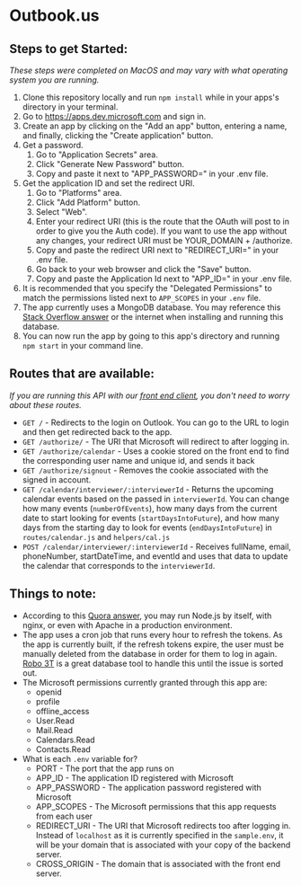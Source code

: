 # Outbook.us

## Steps to get Started:
*These steps were completed on MacOS and may vary with what operating system you are running.*
1. Clone this repository locally and run `npm install` while in your apps's directory in your terminal.
2. Go to https://apps.dev.microsoft.com and sign in.
3. Create an app by clicking on the "Add an app" button, entering a name, and finally, clicking the "Create application" button.
4. Get a password.
   1. Go to "Application Secrets" area.
   2. Click "Generate New Password" button.
   3. Copy and paste it next to "APP_PASSWORD=" in your .env file.
5. Get the application ID and set the redirect URI.
   1. Go to "Platforms" area.
   2. Click "Add Platform" button.
   3. Select "Web".
   4. Enter your redirect URI (this is the route that the OAuth will post to in order to give you the Auth code). If you want to use the app without any changes, your redirect URI must be YOUR_DOMAIN + /authorize.
   5. Copy and paste the redirect URI next to "REDIRECT_URI=" in your .env file.
   6. Go back to your web browser and click the "Save" button.
   7. Copy and paste the Application Id next to "APP_ID=" in your .env file.
6. It is recommended that you specify the "Delegated Permissions" to match the permissions listed next to `APP_SCOPES` in your `.env` file.
7. The app currently uses a MongoDB database. You may reference this [Stack Overflow answer](https://stackoverflow.com/questions/18452023/installing-and-running-mongodb-on-osx) or the internet when installing and running this database.
8. You can now run the app by going to this app's directory and running ```npm start``` in your command line.

## Routes that are available:
*If you are running this API with our [front end client](https://github.com/Outbook-Archive/Front-End-Web), you don't need to worry about these routes.*
- ```GET /``` - Redirects to the login on Outlook. You can go to the URL to login and then get redirected back to the app.
- ```GET /authorize/``` - The URI that Microsoft will redirect to after logging in.
- ```GET /authorize/calendar``` - Uses a cookie stored on the front end to find the corresponding user name and unique id, and sends it back
- ```GET /authorize/signout``` - Removes the cookie associated with the signed in account.
- ```GET /calendar/interviewer/:interviewerId``` - Returns the upcoming calendar events based on the passed in `interviewerId`. You can change how many events (```numberOfEvents```), how many days from the current date to start looking for events (```startDaysIntoFuture```), and how many days from the starting day to look for events (```endDaysIntoFuture```) in ```routes/calendar.js``` and ```helpers/cal.js```
- ```POST /calendar/interviewer/:interviewerId``` - Receives fullName, email, phoneNumber, startDateTime, and eventId and uses that data to update the calendar that corresponds to the `interviewerId`.



## Things to note:
- According to this [Quora answer](https://www.quora.com/When-using-node-js-do-you-still-need-Nginx-or-Apache), you may run Node.js by itself, with nginx, or even with Apache in a production environment.
- The app uses a cron job that runs every hour to refresh the tokens. As the app is currently built, if the refresh tokens expire, the user must be manually deleted from the database in order for them to log in again. [Robo 3T](https://robomongo.org/) is a great database tool to handle this until the issue is sorted out.
- The Microsoft permissions currently granted through this app are:
   - openid
   - profile
   - offline_access
   - User.Read
   - Mail.Read
   - Calendars.Read
   - Contacts.Read
- What is each `.env` variable for?
   - PORT - The port that the app runs on
   - APP_ID - The application ID registered with Microsoft
   - APP_PASSWORD - The application password registered with Microsoft
   - APP_SCOPES - The Microsoft permissions that this app requests from each user
   - REDIRECT_URI - The URI that Microsoft redirects too after logging in. Instead of `localhost` as it is currently specified in the `sample.env`, it will be your domain that is associated with your copy of the backend server.
   - CROSS_ORIGIN - The domain that is associated with the front end server.
